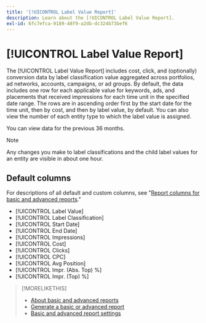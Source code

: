 ```yaml
---
title: '[!UICONTROL Label Value Report]'
description: Learn about the [!UICONTROL Label Value Report].
exl-id: 6fc7efca-9189-48f9-a2db-dc324b73bef6
---
```

# [!UICONTROL Label Value Report]

The [!UICONTROL Label Value Report] includes cost, click, and (optionally) conversion data by label classification value aggregated across portfolios, ad networks, accounts, campaigns, or ad groups. By default, the data includes one row for each applicable value for keywords, ads, and placements that received impressions for each time unit in the specified date range. The rows are in ascending order first by the start date for the time unit, then by cost, and then by label value, by default. You can also view the number of each entity type to which the label value is assigned.

You can view data for the previous 36 months.

>[!NOTE]
>
>Any changes you make to label classifications and the child label values for an entity are visible in about one hour.

## Default columns

For descriptions of all default and custom columns, see "[Report columns for basic and advanced reports](basic-advanced-report-columns.md)."

* [!UICONTROL Label Value]
* [!UICONTROL Label Classification]
* [!UICONTROL Start Date]
* [!UICONTROL End Date]
* [!UICONTROL Impressions]
* [!UICONTROL Cost]
* [!UICONTROL Clicks]
* [!UICONTROL CPC]
* [!UICONTROL Avg Position]
* [!UICONTROL Impr. (Abs. Top) %]
* [!UICONTROL Impr. (Top) %]

>[!MORELIKETHIS]
>
>* [About basic and advanced reports](basic-advanced-report-about.md)
>* [Generate a basic or advanced report](basic-advanced-report-generate.md)
>* [Basic and advanced report settings](basic-advanced-report-settings.md)

